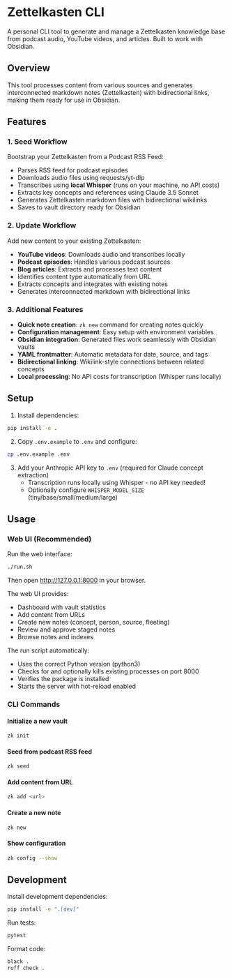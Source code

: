 # Zettelkasten CLI

A personal CLI tool to generate and manage a Zettelkasten knowledge base from podcast audio, YouTube videos, and articles. Built to work with Obsidian.

## Overview

This tool processes content from various sources and generates interconnected markdown notes (Zettelkasten) with bidirectional links, making them ready for use in Obsidian.

## Features

### 1. Seed Workflow
Bootstrap your Zettelkasten from a Podcast RSS Feed:
- Parses RSS feed for podcast episodes
- Downloads audio files using requests/yt-dlp
- Transcribes using **local Whisper** (runs on your machine, no API costs)
- Extracts key concepts and references using Claude 3.5 Sonnet
- Generates Zettelkasten markdown files with bidirectional wikilinks
- Saves to vault directory ready for Obsidian

### 2. Update Workflow
Add new content to your existing Zettelkasten:
- **YouTube videos**: Downloads audio and transcribes locally
- **Podcast episodes**: Handles various podcast sources
- **Blog articles**: Extracts and processes text content
- Identifies content type automatically from URL
- Extracts concepts and integrates with existing notes
- Generates interconnected markdown with bidirectional links

### 3. Additional Features
- **Quick note creation**: `zk new` command for creating notes quickly
- **Configuration management**: Easy setup with environment variables
- **Obsidian integration**: Generated files work seamlessly with Obsidian vaults
- **YAML frontmatter**: Automatic metadata for date, source, and tags
- **Bidirectional linking**: Wikilink-style connections between related concepts
- **Local processing**: No API costs for transcription (Whisper runs locally)

## Setup

1. Install dependencies:
```bash
pip install -e .
```

2. Copy `.env.example` to `.env` and configure:
```bash
cp .env.example .env
```

3. Add your Anthropic API key to `.env` (required for Claude concept extraction)
   - Transcription runs locally using Whisper - no API key needed!
   - Optionally configure `WHISPER_MODEL_SIZE` (tiny/base/small/medium/large)

## Usage

### Web UI (Recommended)

Run the web interface:
```bash
./run.sh
```

Then open http://127.0.0.1:8000 in your browser.

The web UI provides:
- Dashboard with vault statistics
- Add content from URLs
- Create new notes (concept, person, source, fleeting)
- Review and approve staged notes
- Browse notes and indexes

The run script automatically:
- Uses the correct Python version (python3)
- Checks for and optionally kills existing processes on port 8000
- Verifies the package is installed
- Starts the server with hot-reload enabled

### CLI Commands

#### Initialize a new vault
```bash
zk init
```

#### Seed from podcast RSS feed
```bash
zk seed
```

#### Add content from URL
```bash
zk add <url>
```

#### Create a new note
```bash
zk new
```

#### Show configuration
```bash
zk config --show
```

## Development

Install development dependencies:
```bash
pip install -e ".[dev]"
```

Run tests:
```bash
pytest
```

Format code:
```bash
black .
ruff check .
```
